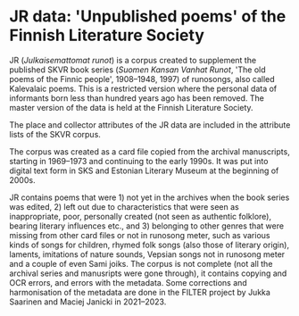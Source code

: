 # JR data: 'Unpublished poems' of the Finnish Literature Society
JR (_Julkaisemattomat runot_) is a corpus created to supplement the published SKVR book series (_Suomen Kansan Vanhat Runot_, 'The old poems of the Finnic people', 1908–1948, 1997) of runosongs, also called Kalevalaic poems. This is a restricted version where the personal data of informants born less than hundred years ago has been removed. The master version of the data is held at the Finnish Literature Society. 

The place and collector attributes of the JR data are included in the attribute lists of the SKVR corpus.

The corpus was created as a card file copied from the archival manuscripts, starting in 1969–1973 and continuing to the early 1990s. It was put into digital text form in SKS and Estonian Literary Museum at the beginning of 2000s.

JR contains poems that were 1) not yet in the archives when the book series was edited, 2) left out due to characteristics that were seen as inappropriate, poor, personally created (not seen as authentic folklore), bearing literary influences etc., and 3) belonging to other genres that were missing from other card files or not in runosong meter, such as various kinds of songs for children, rhymed folk songs (also those of literary origin), laments, imitations of nature sounds, Vepsian songs not in runosong meter and a couple of even Sami joiks.
The corpus is not complete (not all the archival series and manusripts were gone through), it contains copying and OCR errors, and errors with the metadata. Some corrections and harmonisation of the metadata are done in the FILTER project by Jukka Saarinen and Maciej Janicki in 2021–2023.
